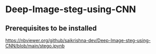 # Deep-Image-steg-using-CNN

## Prerequisites to be installed
https://nbviewer.org/github/saikrishna-dev/Deep-Image-steg-using-CNN/blob/main/stego.ipynb
